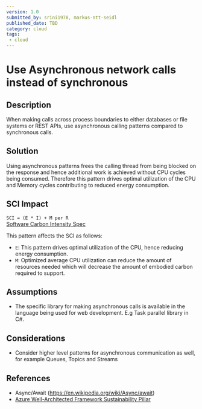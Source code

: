 ```yaml
---
version: 1.0
submitted_by: srini1978, markus-ntt-seidl
published_date: TBD
category: cloud
tags: 
 - cloud
---
```


# Use Asynchronous network calls instead of synchronous

## Description

When making calls across process boundaries to either databases or file systems or REST APIs, use asynchronous calling patterns compared to synchronous calls. 

## Solution

Using asynchronous patterns frees the calling thread from being blocked on the response and hence additional work is achieved without CPU cycles being consumed. Therefore this pattern drives optimal utilization of the CPU and Memory cycles contributing to reduced energy consumption.

## SCI Impact

`SCI = (E * I) + M per R`  
[Software Carbon Intensity Spec](https://grnsft.org/sci)

This pattern affects the SCI as follows:

- `E`: This pattern drives optimal utilization of the CPU, hence reducing energy consumption.
- `M`: Optimized average CPU utilization can reduce the amount of resources needed which will decrease the amount of embodied carbon required to support.

## Assumptions

- The specific library for making asynchronous calls is available in the language being used for web development. E.g Task parallel library in C#.

## Considerations

- Consider higher level patterns for asynchronous communication as well, for example Queues, Topics and Streams

## References

- Async/Await (https://en.wikipedia.org/wiki/Async/await)
- [Azure Well-Architected Framework Sustainability Pillar](https://learn.microsoft.com/en-us/azure/architecture/framework/sustainability/sustainability-application-design)
